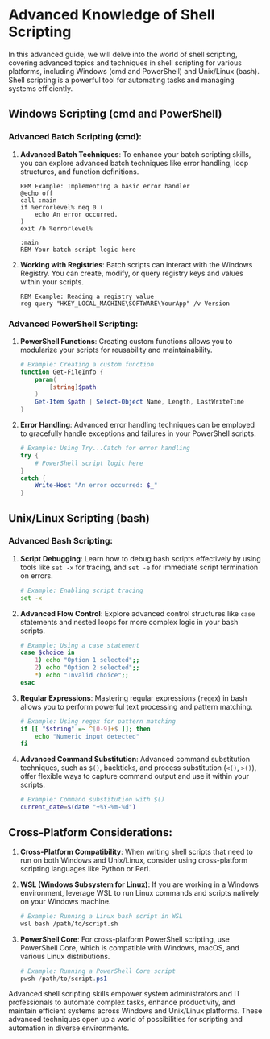 # Advanced Knowledge of Shell Scripting

In this advanced guide, we will delve into the world of shell scripting, covering advanced topics and techniques in shell scripting for various platforms, including Windows (cmd and PowerShell) and Unix/Linux (bash). Shell scripting is a powerful tool for automating tasks and managing systems efficiently.

## Windows Scripting (cmd and PowerShell)

### Advanced Batch Scripting (cmd):

1. **Advanced Batch Techniques**: To enhance your batch scripting skills, you can explore advanced batch techniques like error handling, loop structures, and function definitions.

   ```batch
   REM Example: Implementing a basic error handler
   @echo off
   call :main
   if %errorlevel% neq 0 (
       echo An error occurred.
   )
   exit /b %errorlevel%

   :main
   REM Your batch script logic here
   ```

2. **Working with Registries**: Batch scripts can interact with the Windows Registry. You can create, modify, or query registry keys and values within your scripts.

   ```batch
   REM Example: Reading a registry value
   reg query "HKEY_LOCAL_MACHINE\SOFTWARE\YourApp" /v Version
   ```

### Advanced PowerShell Scripting:

1. **PowerShell Functions**: Creating custom functions allows you to modularize your scripts for reusability and maintainability.

   ```powershell
   # Example: Creating a custom function
   function Get-FileInfo {
       param(
           [string]$path
       )
       Get-Item $path | Select-Object Name, Length, LastWriteTime
   }
   ```

2. **Error Handling**: Advanced error handling techniques can be employed to gracefully handle exceptions and failures in your PowerShell scripts.

   ```powershell
   # Example: Using Try...Catch for error handling
   try {
       # PowerShell script logic here
   }
   catch {
       Write-Host "An error occurred: $_"
   }
   ```

## Unix/Linux Scripting (bash)

### Advanced Bash Scripting:

1. **Script Debugging**: Learn how to debug bash scripts effectively by using tools like `set -x` for tracing, and `set -e` for immediate script termination on errors.

   ```bash
   # Example: Enabling script tracing
   set -x
   ```

2. **Advanced Flow Control**: Explore advanced control structures like `case` statements and nested loops for more complex logic in your bash scripts.

   ```bash
   # Example: Using a case statement
   case $choice in
       1) echo "Option 1 selected";;
       2) echo "Option 2 selected";;
       *) echo "Invalid choice";;
   esac
   ```

3. **Regular Expressions**: Mastering regular expressions (`regex`) in bash allows you to perform powerful text processing and pattern matching.

   ```bash
   # Example: Using regex for pattern matching
   if [[ "$string" =~ ^[0-9]+$ ]]; then
       echo "Numeric input detected"
   fi
   ```

4. **Advanced Command Substitution**: Advanced command substitution techniques, such as `$()`, backticks, and process substitution (`<()`, `>()`), offer flexible ways to capture command output and use it within your scripts.

   ```bash
   # Example: Command substitution with $()
   current_date=$(date "+%Y-%m-%d")
   ```

## Cross-Platform Considerations:

1. **Cross-Platform Compatibility**: When writing shell scripts that need to run on both Windows and Unix/Linux, consider using cross-platform scripting languages like Python or Perl.

2. **WSL (Windows Subsystem for Linux)**: If you are working in a Windows environment, leverage WSL to run Linux commands and scripts natively on your Windows machine.

   ```bash
   # Example: Running a Linux bash script in WSL
   wsl bash /path/to/script.sh
   ```

3. **PowerShell Core**: For cross-platform PowerShell scripting, use PowerShell Core, which is compatible with Windows, macOS, and various Linux distributions.

   ```powershell
   # Example: Running a PowerShell Core script
   pwsh /path/to/script.ps1
   ```

Advanced shell scripting skills empower system administrators and IT professionals to automate complex tasks, enhance productivity, and maintain efficient systems across Windows and Unix/Linux platforms. These advanced techniques open up a world of possibilities for scripting and automation in diverse environments.

